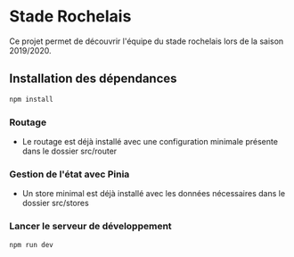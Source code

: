 # Stade Rochelais

Ce projet permet de découvrir l'équipe du stade rochelais lors de la saison 2019/2020.


## Installation des dépendances

```sh
npm install
```

### Routage

- Le routage est déjà installé avec une configuration minimale présente dans le dossier src/router

### Gestion de l'état avec Pinia

- Un store minimal est déjà installé avec les données nécessaires dans le dossier src/stores

### Lancer le serveur de développement

```sh
npm run dev
```
